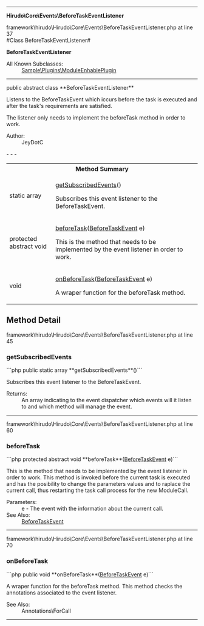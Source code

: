 - - -

**Hirudo\Core\Events\BeforeTaskEventListener**
<div class="location">framework\hirudo\Hirudo\Core\Events\BeforeTaskEventListener.php at line 37</div>
#Class BeforeTaskEventListener#

**BeforeTaskEventListener**


<dl>
<dt>All Known Subclasses:</dt>
<dd><a href="https://github.com/JeyDotC/Hirudo-docs/blob/master/sample/plugins/moduleenhableplugin.html">Sample\Plugins\ModuleEnhablePlugin</a> </dd>
</dl>

- - -

<p class="signature">public abstract  class **BeforeTaskEventListener**</p>

<div class="comment" id="overview_description"><p><p>Listens to the BeforeTaskEvent which iccurs before the task is executed and after
the task's requirements are satisfied.</p></p><p><p>The listener only needs to implement the beforeTask method in order to work.</p></p></div>

<dl>
<dt>Author:</dt>
<dd>JeyDotC</dd>
</dl>
- - -

<table id="summary_method">
<tr><th colspan="2">Method Summary</th></tr>
<tr>
<td class="type">static  array</td>
<td class="description"><p class="name"><a href="#getSubscribedEvents">getSubscribedEvents</a>()</p><p class="description">Subscribes this event listener to the BeforeTaskEvent.</p></td>
</tr>
<tr>
<td class="type">protected abstract  void</td>
<td class="description"><p class="name"><a href="#beforeTask">beforeTask</a>(<a href="../../../hirudo/core/events/beforetaskevent.html">BeforeTaskEvent</a> e)</p><p class="description">This is the method that needs to be implemented by the event listener in
order to work. </p></td>
</tr>
<tr>
<td class="type"> void</td>
<td class="description"><p class="name"><a href="#onBeforeTask">onBeforeTask</a>(<a href="../../../hirudo/core/events/beforetaskevent.html">BeforeTaskEvent</a> e)</p><p class="description">A wraper function for the beforeTask method. </p></td>
</tr>
</table>

<h2 id="detail_method">Method Detail</h2>
<div class="location">framework\hirudo\Hirudo\Core\Events\BeforeTaskEventListener.php at line 45</div>
<h3 id="getSubscribedEvents()">getSubscribedEvents</h3>
```php
public static  array **getSubscribedEvents**()```
<div class="details">
<p>Subscribes this event listener to the BeforeTaskEvent.</p><dl>
<dt>Returns:</dt>
<dd>An array indicating to the event dispatcher which events will it listen to and which method will manage the event.</dd>
</dl>
</div>

- - -

<div class="location">framework\hirudo\Hirudo\Core\Events\BeforeTaskEventListener.php at line 60</div>
<h3 id="beforeTask()">beforeTask</h3>
```php
protected abstract  void **beforeTask**(<a href="../../../hirudo/core/events/beforetaskevent.html">BeforeTaskEvent</a> e)```
<div class="details">
<p>This is the method that needs to be implemented by the event listener in
order to work. This method is invoked before the current task is executed
and has the posibility to change the parameters values and to raplace the
current call, thus restarting the task call process for the new ModuleCall.</p><dl>
<dt>Parameters:</dt>
<dd>e - The event with the information about the current call.</dd>
<dt>See Also:</dt>
<dd><a href="../../hirudo/core/events/beforetaskevent.html">BeforeTaskEvent</a></dd>
</dl>
</div>

- - -

<div class="location">framework\hirudo\Hirudo\Core\Events\BeforeTaskEventListener.php at line 70</div>
<h3 id="onBeforeTask()">onBeforeTask</h3>
```php
public  void **onBeforeTask**(<a href="../../../hirudo/core/events/beforetaskevent.html">BeforeTaskEvent</a> e)```
<div class="details">
<p>A wraper function for the beforeTask method. This method checks the annotations
associated to the event listener.</p><dl>
<dt>See Also:</dt>
<dd>Annotations\ForCall</dd>
</dl>
</div>

- - -

